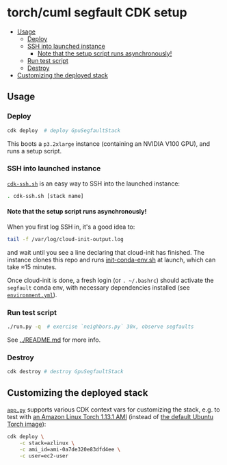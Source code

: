# torch/cuml segfault CDK setup
- [Usage](#usage)
    - [Deploy](#deploy)
    - [SSH into launched instance](#ssh)
        - [Note that the setup script runs asynchronously!](#async)
    - [Run test script](#test)
    - [Destroy](#destroy)
- [Customizing the deployed stack](#customize)

## Usage <a id="usage"></a>

### Deploy <a id="deploy"></a>
```bash
cdk deploy  # deploy GpuSegfaultStack
```

This boots a `p3.2xlarge` instance (containing an NVIDIA V100 GPU), and runs a setup script.

### SSH into launched instance <a id="ssh"></a>
[`cdk-ssh.sh`](cdk-ssh.sh) is an easy way to SSH into the launched instance:
```bash
. cdk-ssh.sh [stack name]
```

#### Note that the setup script runs asynchronously! <a id="async"></a>
When you first log SSH in, it's a good idea to:
```bash
tail -f /var/log/cloud-init-output.log
```
and wait until you see a line declaring that cloud-init has finished. The instance clones this repo and runs [init-conda-env.sh](../init-conda-env.sh) at launch, which can take ≈15 minutes.

Once cloud-init is done, a fresh login (or `. ~/.bashrc`) should activate the `segfault` conda env, with necessary dependencies installed (see [`environment.yml`](../environment.yml)).

### Run test script <a id="test"></a>
```bash
./run.py -q  # exercise `neighbors.py` 30x, observe segfaults
```
See [../README.md](../README.md#host) for more info.

### Destroy <a id="destroy"></a>
```bash
cdk destroy # destroy GpuSegfaultStack
```

## Customizing the deployed stack <a id="customize"></a>
[`app.py`](app.py) supports various CDK context vars for customizing the stack, e.g. to test with [an Amazon Linux Torch 1.13.1 AMI](https://aws.amazon.com/releasenotes/aws-deep-learning-ami-gpu-pytorch-1-13-amazon-linux-2/) (instead of [the default Ubuntu Torch image](https://aws.amazon.com/releasenotes/aws-deep-learning-ami-gpu-pytorch-1-13-ubuntu-20-04/)):

```bash
cdk deploy \
    -c stack=azlinux \
    -c ami_id=ami-0a7de320e83dfd4ee \
    -c user=ec2-user
```
